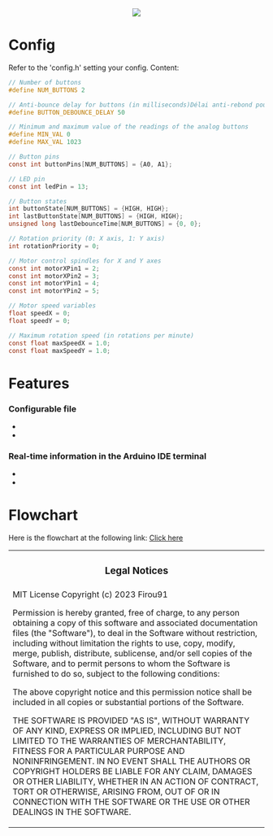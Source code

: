 <div align='center'><img src='[https://user-images.githubusercontent.com/65407488/147992899-93998c0a-75fb-4055-8c06-8da8c49342d6.png](https://media.discordapp.net/attachments/1083813324422135859/1108096402019602463/IMG_0424_2.jpg?width=605&height=605)'/></div>

# Config

Refer to the 'config.h' setting your config.
Content:
```h
// Number of buttons
#define NUM_BUTTONS 2

// Anti-bounce delay for buttons (in milliseconds)Délai anti-rebond pour les boutons (en millisecondes)
#define BUTTON_DEBOUNCE_DELAY 50

// Minimum and maximum value of the readings of the analog buttons
#define MIN_VAL 0
#define MAX_VAL 1023

// Button pins
const int buttonPins[NUM_BUTTONS] = {A0, A1};

// LED pin
const int ledPin = 13;

// Button states
int buttonState[NUM_BUTTONS] = {HIGH, HIGH};
int lastButtonState[NUM_BUTTONS] = {HIGH, HIGH};
unsigned long lastDebounceTime[NUM_BUTTONS] = {0, 0};

// Rotation priority (0: X axis, 1: Y axis)
int rotationPriority = 0;

// Motor control spindles for X and Y axes
const int motorXPin1 = 2;
const int motorXPin2 = 3;
const int motorYPin1 = 4;
const int motorYPin2 = 5;

// Motor speed variables
float speedX = 0;
float speedY = 0;

// Maximum rotation speed (in rotations per minute)
const float maxSpeedX = 1.0;
const float maxSpeedY = 1.0;
```

# Features

### Configurable file

- 
- 

### Real-time information in the Arduino IDE terminal

- 
- 

# Flowchart

Here is the flowchart at the following link: [Click here](https://lucid.app/lucidchart/89dfd381-6f20-4bba-bf32-a55033619b30/edit?viewport_loc=-11%2C-11%2C2219%2C1065%2C0_0&invitationId=inv_87d8bdc8-cb0e-48af-9632-bbdfbf632f1d)

<table><tr><td><h3 align='center'>Legal Notices</h2></tr></td>
<tr><td>
MIT License
Copyright (c) 2023 Firou91

Permission is hereby granted, free of charge, to any person obtaining a copy
of this software and associated documentation files (the "Software"), to deal
in the Software without restriction, including without limitation the rights
to use, copy, modify, merge, publish, distribute, sublicense, and/or sell
copies of the Software, and to permit persons to whom the Software is
furnished to do so, subject to the following conditions:

The above copyright notice and this permission notice shall be included in all
copies or substantial portions of the Software.

THE SOFTWARE IS PROVIDED "AS IS", WITHOUT WARRANTY OF ANY KIND, EXPRESS OR
IMPLIED, INCLUDING BUT NOT LIMITED TO THE WARRANTIES OF MERCHANTABILITY,
FITNESS FOR A PARTICULAR PURPOSE AND NONINFRINGEMENT. IN NO EVENT SHALL THE
AUTHORS OR COPYRIGHT HOLDERS BE LIABLE FOR ANY CLAIM, DAMAGES OR OTHER
LIABILITY, WHETHER IN AN ACTION OF CONTRACT, TORT OR OTHERWISE, ARISING FROM,
OUT OF OR IN CONNECTION WITH THE SOFTWARE OR THE USE OR OTHER DEALINGS IN THE
SOFTWARE.
</td></tr></table>
